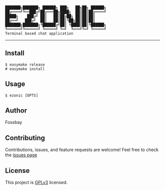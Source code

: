 ```
███████╗███████╗ ██████╗ ███╗   ██╗██╗ ██████╗
██╔════╝╚══███╔╝██╔═══██╗████╗  ██║██║██╔════╝
█████╗    ███╔╝ ██║   ██║██╔██╗ ██║██║██║     
██╔══╝   ███╔╝  ██║   ██║██║╚██╗██║██║██║     
███████╗███████╗╚██████╔╝██║ ╚████║██║╚██████╗
╚══════╝╚══════╝ ╚═════╝ ╚═╝  ╚═══╝╚═╝ ╚═════╝
Terminal based chat application
```
---

## Install

```
$ easymake release
# easymake install
```

## Usage

```
$ ezonic [OPTS]
```

## Author

Fossbay

## Contributing

Contributions, issues, and feature requests are welcome!
Feel free to check the [issues page](https://github.com/fossbay/ezonic/issues)

## License

This project is [GPLv3](https://github.com/Fossbay/ezonic/blob/main/LICENSE) licensed.